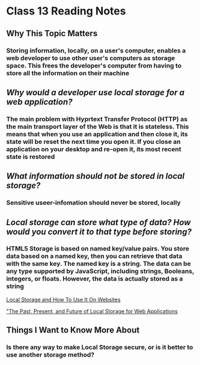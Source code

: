 # Class 13 Reading Notes

## Why This Topic Matters

### Storing information, locally, on a user's computer, enables a web developer to use other user's computers as storage space. This frees the developer's computer from having to store all the information on their machine

## *Why would a developer use local storage for a web application?*

### The main problem with Hyprtext Transfer Protocol (HTTP) as the main transport layer of the Web is that it is **stateless**. This means that when you use an application and then close it, its state will be reset the next time you open it. If you close an application on your desktop and re-open it, its most recent state is restored

## *What information should not be stored in local storage?*

### Sensitive useer-infomation should never be stored, locally

## *Local storage can store what type of data? How would you convert it to that type before storing?*

### HTML5 Storage is based on named key/value pairs. You store data based on a named key, then you can retrieve that data with the same key. The named key is a string. The data can be any type supported by JavaScript, including strings, Booleans, integers, or floats. However, the data is actually stored as a string

[Local Storage and How To Use It On Websites](https://www.smashingmagazine.com/2010/10/local-storage-and-how-to-use-it/)

["The Past, Present, and Future of Local Storage for Web Applications](http://diveinto.html5doctor.com/storage.html)

## Things I Want to Know More About

### Is there any way to make Local Storage secure, or is it better to use another storage method?
